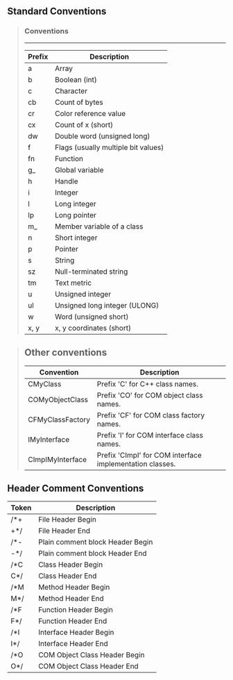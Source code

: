 ## Standard Conventions

> ### Conventions
> ---
> | Prefix | Description                     |
> |--------|---------------------------------|
> | a      | Array                           |
> | b      | Boolean (int)                   |
> | c      | Character                       |
> | cb     | Count of bytes                  |
> | cr     | Color reference value           |
> | cx     | Count of x (short)              |
> | dw     | Double word (unsigned long)     |
> | f      | Flags (usually multiple bit values) |
> | fn     | Function                        |
> | g_     | Global variable                 |
> | h      | Handle                          |
> | i      | Integer                         |
> | l      | Long integer                    |
> | lp     | Long pointer                    |
> | m_     | Member variable of a class      |
> | n      | Short integer                   |
> | p      | Pointer                         |
> | s      | String                          |
> | sz     | Null-terminated string          |
> | tm     | Text metric                     |
> | u      | Unsigned integer                |
> | ul     | Unsigned long integer (ULONG)   |
> | w      | Word (unsigned short)           |
> | x, y   | x, y coordinates (short)        |


> ## Other conventions
> 
> | Convention         | Description                                |
> |--------------------|--------------------------------------------|
> | CMyClass           | Prefix 'C' for C++ class names.           |
> | COMyObjectClass    | Prefix 'CO' for COM object class names.    |
> | CFMyClassFactory   | Prefix 'CF' for COM class factory names.   |
> | IMyInterface       | Prefix 'I' for COM interface class names.  |
> | CImpIMyInterface   | Prefix 'CImpI' for COM interface implementation classes. |


## Header Comment Conventions

| Token | Description                        |
|-------|------------------------------------|
| /*+   | File Header Begin                 |
| +*/   | File Header End                   |
| /*-   | Plain comment block Header Begin  |
| -*/   | Plain comment block Header End    |
| /*C   | Class Header Begin                |
| C*/   | Class Header End                  |
| /*M   | Method Header Begin               |
| M*/   | Method Header End                 |
| /*F   | Function Header Begin             |
| F*/   | Function Header End               |
| /*I   | Interface Header Begin            |
| I*/   | Interface Header End              |
| /*O   | COM Object Class Header Begin     |
| O*/   | COM Object Class Header End       |